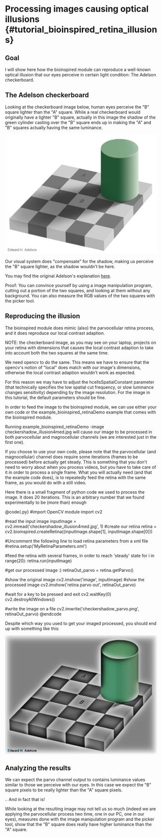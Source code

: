 Processing images causing optical illusions {#tutorial_bioinspired_retina_illusions}
=============================================================

Goal
----

I will show here how the bioinspired module can reproduce a well-known optical illusion that
our eyes perceive in certain light condition: The Adelson checkerboard.

The Adelson checkerboard
------------------------

Looking at the checkerboard image below, human eyes perceive the "B" square lighter than the
"A" square.
While a real checkerboard would originally have a lighter "B" square, actually in this image the
shadow of the green cylinder casting over the "B" square ends up in making the "A" and "B"
squares actually having the same luminance.

![Adelson checkerboard](images/checkershadow_illusion4med.jpg)

Our visual system does "compensate" for the shadow, making us perceive the "B" square lighter,
as the shadow wouldn't be here.

You may find the original Adelson's explanation [here](http://web.mit.edu/persci/people/adelson/checkershadow_description.html).

Proof: You can convince yourself by using a image manipulation program, cutting out a portion
of the two squares, and looking at them without any background. You can also measure the RGB
values of the two squares with the picker tool.

Reproducing the illusion
------------------------

The bioinspired module does mimic (also) the parvocellular retina process, and it does reproduce
our local contrast adaption.

NOTE: the checkerboard image, as you may see on your laptop, projects on your retina with
dimensions that causes the local contrast adaption to take into account both the two squares
at the same time.

We need opencv to do the same. This means we have to ensure that the opencv's notion of
"local" does match with our image's dimensions, otherwise the local contrast adaption
wouldn't work as expected.

For this reason we may have to adjust the hcellsSpatialConstant parameter (that technically
specifies the low spatial cut frequency, or slow luminance changes sensitivity) depending by
the image resolution. For the image in this tutorial, the default parameters should be fine.

In order to feed the image to the bioinspired module, we can use either your own code or
the example_bioinspired_retinaDemo example that comes with the bioinspired module.

Running example_bioinspired_retinaDemo -image checkershadow_illusion4med.jpg will cause
our image to be processed in both parvocellular and magnocellular channels (we are interested
just in the first one).

If you choose to use your own code, please note that the parvocellular (and magnocellular)
channel does require some iterations (frames to be processed) before actually get steady.
This is something that you don't need to worry about when you process videos, but you have
to take care of it in order to process a single frame. What you will actually need (and that
the example code does), is to repeatedly feed the retina with the same frame, as you would do
with a still video.

Here there is a small fragment of python code we used to process the image. It does 20
iterations. This is an arbitrary number that we found experimentally to be (more than)
enough

@code{.py}
#import OpenCV module
import cv2

#read the input image
inputImage = cv2.imread('checkershadow_illusion4med.jpg', 1)
#create our retina
retina = cv2.bioinspired.createRetina((inputImage.shape[1], inputImage.shape[0]))

#Uncomment the following line to load retina parameters from a xml file
#retina.setup('MyRetinaParameters.xml')

#feed the retina with several frames, in order to reach 'steady' state
for i in range(20):
    retina.run(inputImage)

#get our processed image :)
retinaOut_parvo = retina.getParvo()

#show the original image
cv2.imshow('image', inputImage)
#show the processed image
cv2.imshow('retina parvo out', retinaOut_parvo)

#wait for a key to be pressed and exit
cv2.waitKey(0)
cv2.destroyAllWindows()

#write the image on a file
cv2.imwrite('checkershadow_parvo.png', retinaOut_parvo)
@endcode

Despite which way you used to get your imaged processed, you should end up
with something like this:

![Parvo output for adelson checkerboard](images/checkershadow_parvo.png)

Analyzing the results
----------------------

We can expect the parvo channel output to contains luminance values similar to
those we perceive with our eyes. In this case we expect the "B" square pixels to be really lighter
than the "A" square pixels.

.. And in fact that is!

While looking at the resulting image may not tell us so much (indeed we are applying the
parvocellular process two time, one in our PC, one in our eyes), measures done with the
image manipulation program and the picker tool, show that the "B" square does really have
higher luminance than the "A" square.
